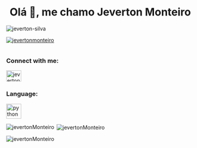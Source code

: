 <h1 align="center">Olá 👋, me chamo Jeverton Monteiro</h1>
<p align="left"> <img src="https://komarev.com/ghpvc/?username=JevertonMonteiro&label=Profile%20views&color=0e75b6&style=flat" alt="jeverton-silva" /> </p>

<p align="left"> <a href="https://github.com/ryo-ma/github-profile-trophy"><img src="https://github-profile-trophy.vercel.app/?username=JevertonMonteiro" alt="jevertonmonteiro" /></a> </p>

<p align="left"> <a href="https://twitter.com/" target="blank"><img src="https://img.shields.io/twitter/follow/?logo=twitter&style=for-the-badge" alt="" /></a> </p>


<h3 align="left">Connect with me:</h3>
<p align="left">
</a>
<a href="https://www.instagram.com/jeverton_dev/" target="blank"><img align="center" src="https://raw.githubusercontent.com/rahuldkjain/github-profile-readme-generator/master/src/images/icons/Social/instagram.svg" alt="jevertonMonteiro" height="30" width="40" /></a>
</p>

<h3 align="left">Language:</h3>
<p align="left"> <a href="#" target="_blank" rel="noreferrer"> <img src="https://cdn-icons-png.flaticon.com/512/174/174854.png" alt="python" width="40" height="40"/> </a>

<p><img align="left" src="https://github-readme-stats.vercel.app/api/top-langs?username=JevertonMonteiro&show_icons=true&locale=en&layout=compact" alt="jevertonMonteiro" /></p>

<p>&nbsp;<img align="center" src="https://github-readme-stats.vercel.app/api?username=JevertonMonteiro&show_icons=true&locale=en" alt="jevertonMonteiro" /></p>

<p><img align="center" src="https://github-readme-streak-stats.herokuapp.com/?user=JevertonMonteiro&" alt="jevertonMonteiro" /></p>
